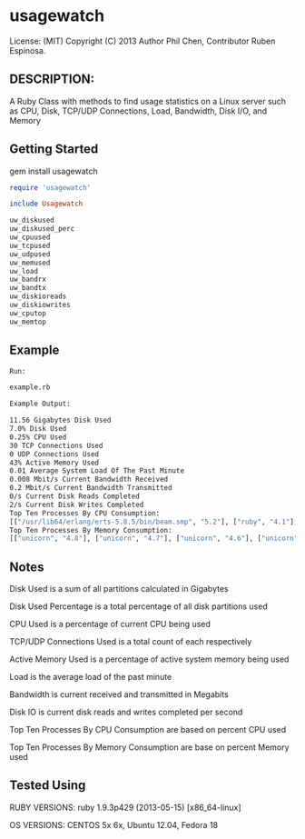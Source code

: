 # usagewatch

License: (MIT) Copyright (C) 2013 Author Phil Chen, Contributor Ruben Espinosa.

## DESCRIPTION:

A Ruby Class with methods to find usage statistics on a Linux server such as CPU, Disk, TCP/UDP Connections, Load, 
Bandwidth, Disk I/O, and Memory

## Getting Started

gem install usagewatch

```ruby
require 'usagewatch'

include Usagewatch

uw_diskused
uw_diskused_perc
uw_cpuused
uw_tcpused
uw_udpused
uw_memused
uw_load
uw_bandrx
uw_bandtx
uw_diskioreads
uw_diskiowrites
uw_cputop
uw_memtop
```

## Example

```bash
Run:

example.rb

Example Output:

11.56 Gigabytes Disk Used
7.0% Disk Used
0.25% CPU Used
30 TCP Connections Used
0 UDP Connections Used
43% Active Memory Used
0.01 Average System Load Of The Past Minute
0.008 Mbit/s Current Bandwidth Received
0.2 Mbit/s Current Bandwidth Transmitted
0/s Current Disk Reads Completed
2/s Current Disk Writes Completed
Top Ten Processes By CPU Consumption:
[["/usr/lib64/erlang/erts-5.8.5/bin/beam.smp", "5.2"], ["ruby", "4.1"], ["ps", "2.0"], ["abrt-dump-oops", "0.8"], ["aoe_ktio", "0.7"], ["aoe_tx", "0.4"], ["ata_sff", "0.2"], ["auditd", "0.1"], ["awk", "0.1"], ["-bash", "0.1"]]
Top Ten Processes By Memory Consumption:
[["unicorn", "4.8"], ["unicorn", "4.7"], ["unicorn", "4.6"], ["unicorn", "4.6"], ["unicorn", "4.5"], ["unicorn", "4.5"], ["unicorn", "4.3"], ["unicorn", "4.3"], ["unicorn", "4.2"], ["/usr/lib64/erlang/erts-5.8.5/bin/beam.smp", "4.0"]]
```

## Notes

Disk Used is a sum of all partitions calculated in Gigabytes

Disk Used Percentage is a total percentage of all disk partitions used

CPU Used is a percentage of current CPU being used

TCP/UDP Connections Used is a total count of each respectively

Active Memory Used is a percentage of active system memory being used

Load is the average load of the past minute

Bandwidth is current received and transmitted in Megabits

Disk IO is current disk reads and writes completed per second

Top Ten Processes By CPU Consumption are based on percent CPU used

Top Ten Processes By Memory Consumption are base on percent Memory used

## Tested Using

RUBY VERSIONS:
ruby 1.9.3p429 (2013-05-15) [x86_64-linux]

OS VERSIONS:
CENTOS 5x 6x, Ubuntu 12.04, Fedora 18

